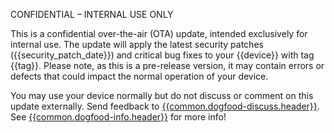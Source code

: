 CONFIDENTIAL – INTERNAL USE ONLY

This is a confidential over-the-air (OTA) update, intended exclusively for internal use. The update will apply the latest security patches ({{security_patch_date}}) and critical bug fixes to your {{device}} with tag {{tag}}. Please note, as this is a pre-release version, it may contain errors or defects that could impact the normal operation of your device.

You may use your device normally but do not discuss or comment on this update externally. Send feedback to [{{common.dogfood-discuss.header}}]({{common.dogfood-discuss.data}}). See [{{common.dogfood-info.header}}]({{common.dogfood-info.data}}) for more info!
